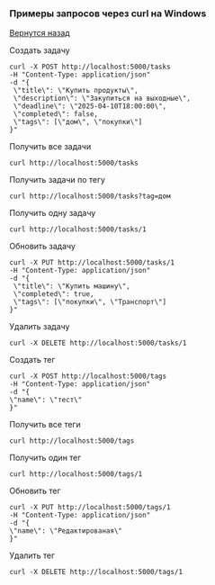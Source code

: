 ### Примеры запросов через curl на Windows

[Вернутся назад](README.md)

Создать задачу
```
curl -X POST http://localhost:5000/tasks
-H "Content-Type: application/json"
-d "{
 \"title\": \"Купить продукты\",
 \"description\": \"Закупиться на выходные\",
 \"deadline\": \"2025-04-10T18:00:00\",
 \"completed\": false,
 \"tags\": [\"дом\", \"покупки\"]
}"
```
Получить все задачи
```
curl http://localhost:5000/tasks
```
Получить задачи по тегу
```
curl http://localhost:5000/tasks?tag=дом
```
Получить одну задачу
```
curl http://localhost:5000/tasks/1
```
Обновить задачу
```
curl -X PUT http://localhost:5000/tasks/1
-H "Content-Type: application/json"
-d "{
 \"title\": \"Купить машину\",
 \"completed\": true,
 \"tags\": [\"покупки\", \"Транспорт\"]
}"
```
Удалить задачу
```
curl -X DELETE http://localhost:5000/tasks/1
```
Создать тег
```
curl -X POST http://localhost:5000/tags
-H "Content-Type: application/json"
-d "{
\"name\": \"тест\"
}"
```
Получить все теги
```
curl http://localhost:5000/tags
```
Получить один тег
```
curl http://localhost:5000/tags/1
```
Обновить тег
```
curl -X PUT http://localhost:5000/tags/1
-H "Content-Type: application/json"
-d "{
\"name\": \"Редактированая\"
}"
```
 Удалить тег
 ```
curl -X DELETE http://localhost:5000/tags/1
```
